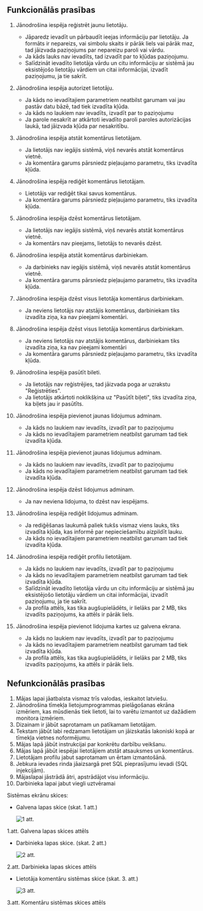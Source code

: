 ## Funkcionālās prasības 

1. Jānodrošina iespēja reģistrēt jaunu lietotāju. 
    - Jāparedz ievadīt un pārbaudīt ieejas informāciju par lietotāju. Ja formāts ir nepareizs, vai simbolu skaits ir pārāk liels vai pārāk maz, tad jāizvada paziņojums par nepareizu paroli vai vārdu.
    -	Ja kāds lauks nav ievadīts, tad izvadīt par to kļūdas paziņojumu. 
    -	Salīdzināt ievadīto lietotāja vārdu un citu informāciju ar sistēmā jau eksistējošo lietotāju vārdiem un citai  informācijai, izvadīt paziņojumu, ja tie sakrīt.
      
2. Jānodrošina iespēja autorizet lietotāju.
    -	Ja kāds no ievadītajiem parametriem neatbilst garumam vai jau pastāv datu bāzē, tad tiek izvadīta kļūda.
    -	Ja kāds no laukiem nav ievadīts, izvadīt par to paziņojumu
    -	Ja parole nesakrīt ar atkārtoti ievadīto paroli paroles autorizācijas laukā, tad jāizvada kļūda par nesakritību.
      
3.	Jānodrošina iespēja atstāt komentārus lietotājam.
    -	Ja lietotājs nav iegājis sistēmā, viņš nevarēs atstāt komentārus vietnē.
    -	Ja komentāra garums pārsniedz pieļaujamo parametru, tiks izvadīta kļūda.
      
4.	Jānodrošina iespēja rediģēt komentārus lietotājam.
    -	Lietotājs var rediģēt tikai savus komentārus.
    -	Ja komentāra garums pārsniedz pieļaujamo parametru, tiks izvadīta kļūda.
      
5.	Jānodrošina iespēja dzēst komentārus lietotājam.
    -	Ja lietotājs nav iegājis sistēmā, viņš nevarēs atstāt komentārus vietnē.
    -	Ja komentārs nav pieejams, lietotājs to nevarēs dzēst.
      
6.	Jānodrošina iespēja atstāt komentārus darbiniekam.
    -	Ja darbinieks nav iegājis sistēmā, viņš nevarēs atstāt komentārus vietnē.
    -	Ja komentāra garums pārsniedz pieļaujamo parametru, tiks izvadīta kļūda.
      
7.	Jānodrošina iespēja dzēst visus lietotāja komentārus darbiniekam.
    -	Ja neviens lietotājs nav atstājis komentārus, darbiniekam tiks izvadīta ziņa, ka nav pieejami komentāri.
      
8.	Jānodrošina iespēja dzēst visus lietotāja komentārus darbiniekam.
    -	Ja neviens lietotājs nav atstājis komentārus, darbiniekam tiks izvadīta ziņa, ka nav pieejami komentāri
    -	Ja komentāra garums pārsniedz pieļaujamo parametru, tiks izvadīta kļūda.
      
9.	Jānodrošina iespēja pasūtīt bileti. 
    -	Ja lietotājs nav reģistrējies, tad jāizvada poga ar uzrakstu "Reģistrēties".
    -	Ja lietotājs atkārtoti noklikšķina uz "Pasūtīt biļeti", tiks izvadīta ziņa, ka biļets jau ir pasūtīts.
      
10.	Jānodrošina iespēja pievienot jaunas lidojumus adminam.
    -	Ja kāds no laukiem nav ievadīts, izvadīt par to paziņojumu
    -	Ja kāds no ievadītajiem parametriem neatbilst garumam tad tiek izvadīta kļūda.
      
11.	Jānodrošina iespēja pievienot jaunas lidojumus adminam.
    -	Ja kāds no laukiem nav ievadīts, izvadīt par to paziņojumu
    -	Ja kāds no ievadītajiem parametriem neatbilst garumam tad tiek izvadīta kļūda.
      
12.	Jānodrošina iespēja dzēst lidojumus adminam.
    -	Ja nav neviena lidojuma, to dzēst nav iespējams.
      
13.	Jānodrošina iespēja rediģēt lidojumus adminam.
    -	Ja rediģēšanas laukumā paliek tukšs vismaz viens lauks, tiks izvadīta kļūda, kas informē par nepieciešamību aizpildīt lauku.
    -	Ja kāds no ievadītajiem parametriem neatbilst garumam tad tiek izvadīta kļūda.
      
14.	Jānodrošina iespēja rediģēt profilu lietotājam.
    -	Ja kāds no laukiem nav ievadīts, izvadīt par to paziņojumu
    -	Ja kāds no ievadītajiem parametriem neatbilst garumam tad tiek izvadīta kļūda.
    -	Salīdzināt ievadīto lietotāja vārdu un citu informāciju ar sistēmā jau eksistējošo lietotāju vārdiem un citai  informācijai, izvadīt paziņojumu, ja tie sakrīt.
    -	Ja profila attēls, kas tika augšupielādēts, ir lielāks par 2 MB, tiks izvadīts paziņojums, ka attēls ir pārāk liels.
      
15.	Jānodrošina iespēja pievienot lidojuma  kartes uz galvena ekrana.
    -	Ja kāds no laukiem nav ievadīts, izvadīt par to paziņojumu
    -	Ja kāds no ievadītajiem parametriem neatbilst garumam tad tiek izvadīta kļūda.
    -	Ja profila attēls, kas tika augšupielādēts, ir lielāks par 2 MB, tiks izvadīts paziņojums, ka attēls ir pārāk liels.

## Nefunkcionālās prasības

1.	Mājas lapai jāatbalsta vismaz trīs valodas, ieskaitot latviešu.
2.	Jānodrošina tīmekļa lietojumprogrammas pielāgošanas ekrāna izmēriem, kas mūsdienās tiek lietoti, lai to varētu izmantot uz dažādiem monitora izmēriem.
3.	Dizainam ir jābūt saprotamam un patīkamam lietotājam.
4.	Tekstam jābūt labi redzamam lietotājam un jāizskatās lakoniski kopā ar tīmekļa vietnes noformējumu.
5.	Mājas lapā jābūt instrukcijai par konkrētu darbību veikšanu.
6.	Mājas lapā jābūt iespējai lietotājiem atstāt atsauksmes un komentārus.
7.	Lietotājam profilu jabut saprotamam un ērtam izmantošānā.
8.	Jebkura ievades rinda jāaizsargā pret SQL pieprasījumu ievadi (SQL injekcijām).
9.	Mājaslapai jāstrādā ātri, apstrādājot visu informāciju.
10.	Darbinieka lapai jabut viegli uztvēramai

      
Sistēmas ekrānu skices:
* Galvena lapas skice (skat. 1 att.)

  ![1 att.](https://media.discordapp.net/attachments/1153547180360073270/1224409416137314355/image.png?ex=661d6321&is=660aee21&hm=a5f15b68538e210cbf06be4735935dcb76678c7d7d7ec95302205badf967b11b&=&format=webp&quality=lossless "1 att.")

1.att. Galvena lapas skices attēls 

* Darbinieka lapas skice.  (skat. 2 att.)

  ![2 att.](https://media.discordapp.net/attachments/1153547180360073270/1224409437448700026/image.png?ex=661d6326&is=660aee26&hm=0d681934ae807cddbf327f008631af7630b3e82f0fc8a28126a19af5e6464df2&=&format=webp&quality=lossless&width=834&height=671 "2 att.")

2.att. Darbinieka lapas skices attēls

* Lietotāja komentāru sistēmas skice (skat. 3. att.)

  ![3 att.](https://media.discordapp.net/attachments/1153547180360073270/1224409479383224423/image.png?ex=661d6330&is=660aee30&hm=a91ae196bc345223fa9348591ca2bf9a15fe8a093b1c897eff63608d10b7fb62&=&format=webp&quality=lossless&width=825&height=671 "3 att.")
 
3.att. Komentāru sistēmas skices attēls
